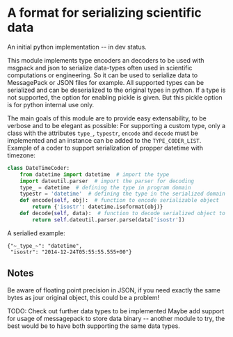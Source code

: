 A format for serializing scientific data
===========

An initial python implementation -- in dev status.

This module implements type encoders an decoders to be used with msgpack and json to serialize data-types often used in scientific computations or engineering.
So it can be used to serialize data to MessagePack or JSON files for example.
All supported types can be serialized and can be
deserialized to the original types in python. If a type is not supported, the option for enabling
pickle is given. But this pickle option is for python internal use only.

The main goals of this module are to provide easy extensability, to be verbose and to be elegant as possible:
For supporting a custom type, only a class with the attributes `type_`, `typestr`, `encode` and `decode` must be implemented and an instance can be added to the `TYPE_CODER_LIST`.
Example of a coder to support serialization of propper datetime with timezone:
```python
class DateTimeCoder:
    from datetime import datetime  # import the type
    import dateutil.parser  # import the parser for decoding
    type_ = datetime  # defining the type in program domain
    typestr = 'datetime'  # defining the type in the serialized domain
    def encode(self, obj):  # function to encode serializable object
        return {'isostr': datetime.isoformat(obj)}
    def decode(self, data):  # function to decode serialized object to origin types
        return self.dateutil.parser.parse(data['isostr'])
```

A serialied example:

```
{"~_type_~": "datetime",
 "isostr": "2014-12-24T05:55:55.555+00"}
```

Notes
-----
Be aware of floating point precision in JSON, if you need exactly the same bytes
as jour original object, this could be a problem!

TODO:
Check out further data types to be implemented
Maybe add support for usage of messagepack to store data binary -- another module to try, the best would be to have both supporting the same data types.

